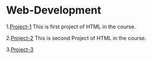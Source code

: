 # Web-Development
1.[Project-1](https://23Bhupesh.github.io/Web-Development/lecture10/project1/)
This is first project of HTML in the course.

2.[Project-2](https://23Bhupesh.github.io/Web-Development/lecture10/project2/)
This is second Project of HTML in the course.

3.[Project-3](https://23Bhupesh.github.io/Web-Development/lecture11/project3/)
